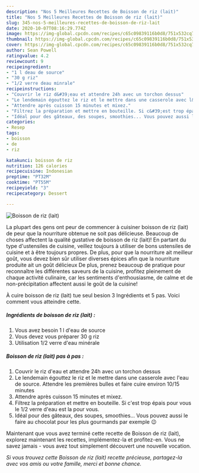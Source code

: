 ```yaml
---
description: "Nos 5 Meilleures Recettes de Boisson de riz (lait)"
title: "Nos 5 Meilleures Recettes de Boisson de riz (lait)"
slug: 345-nos-5-meilleures-recettes-de-boisson-de-riz-lait
date: 2020-10-07T08:16:29.774Z
image: https://img-global.cpcdn.com/recipes/c65c09839116b0d8/751x532cq70/boisson-de-riz-lait-photo-principale-de-la-recette.jpg
thumbnail: https://img-global.cpcdn.com/recipes/c65c09839116b0d8/751x532cq70/boisson-de-riz-lait-photo-principale-de-la-recette.jpg
cover: https://img-global.cpcdn.com/recipes/c65c09839116b0d8/751x532cq70/boisson-de-riz-lait-photo-principale-de-la-recette.jpg
author: Sean Powell
ratingvalue: 4.2
reviewcount: 9
recipeingredient:
- "1 l deau de source"
- "30 g riz"
- "1/2 verre deau minrale"
recipeinstructions:
- "Couvrir le riz d&#39;eau et attendre 24h avec un torchon dessus"
- "Le lendemain égouttez le riz et le mettre dans une casserole avec l&#39;eau de source. Attendre les premières bulles et faire cuire environ 10/15 minutes"
- "Attendre après cuisson 15 minutes et mixez."
- "Filtrez la préparation et mettre en bouteille. Si c&#39;est trop épais pour vous le 1/2 verre d&#39;eau est la pour vous."
- "Idéal pour des gâteaux, des soupes, smoothies... Vous pouvez aussi le faire au chocolat pour les plus gourmands par exemple 😉"
categories:
- Resep
tags:
- boisson
- de
- riz

katakunci: boisson de riz 
nutrition: 126 calories
recipecuisine: Indonesian
preptime: "PT32M"
cooktime: "PT55M"
recipeyield: "3"
recipecategory: Dessert

---
```



![Boisson de riz (lait)](https://img-global.cpcdn.com/recipes/c65c09839116b0d8/751x532cq70/boisson-de-riz-lait-photo-principale-de-la-recette.jpg)

La plupart des gens ont peur de commencer à cuisiner boisson de riz (lait) de peur que la nourriture obtenue ne soit pas délicieuse. Beaucoup de choses affectent la qualité gustative de boisson de riz (lait)! En partant du type d'ustensiles de cuisine, veillez toujours à utiliser de bons ustensiles de cuisine et à être toujours propres. De plus, pour que la nourriture ait meilleur goût, vous devez bien sûr utiliser diverses épices afin que la nourriture produite ait un goût délicieux De plus, prenez beaucoup de pratique pour reconnaître les différentes saveurs de la cuisine, profitez pleinement de chaque activité culinaire, car les sentiments d'enthousiasme, de calme et de non-précipitation affectent aussi le goût de la cuisine!

<!--inarticleads1-->

À cuire boisson de riz (lait) tue seul besion 3 Ingrédients et 5 pas. Voici comment vous atteindre cette.

##### Ingrédients de boisson de riz (lait) :

1. Vous avez besoin 1 l d&#39;eau de source
1. Vous devez vous préparer 30 g riz
1. Utilisation 1/2 verre d&#39;eau minérale




<!--inarticleads2-->

##### Boisson de riz (lait) pas à pas :

1. Couvrir le riz d&#39;eau et attendre 24h avec un torchon dessus
1. Le lendemain égouttez le riz et le mettre dans une casserole avec l&#39;eau de source. Attendre les premières bulles et faire cuire environ 10/15 minutes
1. Attendre après cuisson 15 minutes et mixez.
1. Filtrez la préparation et mettre en bouteille. Si c&#39;est trop épais pour vous le 1/2 verre d&#39;eau est la pour vous.
1. Idéal pour des gâteaux, des soupes, smoothies... Vous pouvez aussi le faire au chocolat pour les plus gourmands par exemple 😉




<!--inarticleads1-->

<p>
Maintenant que vous avez terminé cette recette de Boisson de riz (lait), explorez maintenant les recettes, implémentez-la et profitez-en. Vous ne savez jamais - vous avez tout simplement découvert une nouvelle vocation.
</p>

<p>
<i>Si vous trouvez cette Boisson de riz (lait) recette précieuse, partagez-la avec vos amis ou votre famille, merci et bonne chance.</i>
</p>
